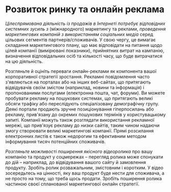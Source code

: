 # Розвиток ринку та онлайн реклама

*Цілеспрямована діяльність із продажів в Інтернеті потребує відповідних системних зусиль з* (міжнародного) маркетингу та реклами, *проведення маркетингових компаній з використанням соціальних медіа* серед цільових сегментів партнерів/споживачів. У свою чергу, це вимагає складання маркетингового плану, що має відповідати на питання щодо цілей компанії (вимірювані показники), прийнятних витрат на кампанію, визначення відповідальних осіб та кількості часу, що буде витрачатися на цю діяльність. 

Розгляньте й оцініть переваги онлайн-реклами як компонента вашої корпоративної стратегії зростання. Рекламні повідомлення часто з'являються на порталах або на інших веб-сайтах, що притягають відвідувачів своїм змістом (наприклад, новини та інформація) і пропонованими послугами (електронна пошта, чат, форуми). Ви можете пробувати рекламу на пошукових системах, що притягають великі обсяги трафіку або переслідують спеціалізовану демографічну групу. Деякі портали продають зручне позиціонування гіперпосилань або рекламу, прив'язану до окремих пошукових термінів у користувацькому запиті. Компанії можуть також розглядати використання рекламної мережі, що прив'язує рекламу до низки сайтів, таким чином надаючи змогу створювати великі маркетингові компанії. Прямі розсилання електронних листів є також недорогим та ефективним методом інформування тисяч потенційних споживачів. 

*Розгляньте можливості поширення якісного відеоролика* про вашу компанію та продукт у соцмережах – перегляд ролика може спонукати до дій – наприклад, до відвідування вашого сайту й замовлення продукту. Зробіть ролик розважальним, змістовним і коротким. У відео зосередьтесь на цінності, яку ваш продукт буде нести для споживача, а не просто на тому, що треба щось продати. Зробіть поширення ролика частиною своєї спланованої маркетингової онлайн стратегії.